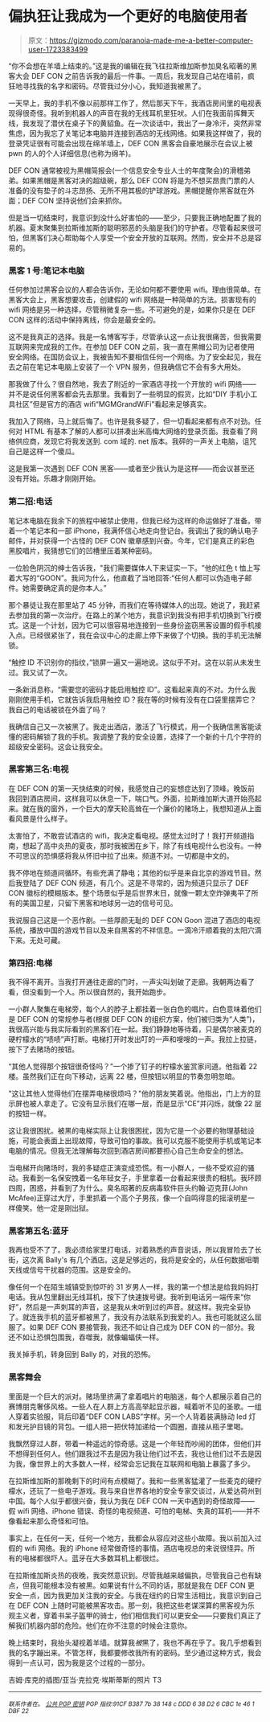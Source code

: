 # 偏执狂让我成为一个更好的电脑使用者

> 原文：<https://gizmodo.com/paranoia-made-me-a-better-computer-user-1723383499>

“你不会想在羊墙上结束的。”这是我的编辑在我飞往拉斯维加斯参加臭名昭著的黑客大会 DEF CON 之前告诉我的最后一件事。一周后，我发现自己站在墙前，疯狂地寻找我的名字和密码。尽管我过分小心，我知道我被黑了。



一天早上，我的手机不像以前那样工作了，然后那天下午，我酒店房间里的电视表现得很奇怪。我听到机器人的声音在我的无线耳机里狂吠。人们在我面前挥舞天线，我发现了潜伏在桌子下的黄貂鱼。在一次谈话中，我出了一身冷汗，突然非常焦虑，因为我忘了关笔记本电脑并连接到酒店的无线网络。如果我这样做了，我的登录凭证很有可能会出现在绵羊墙上，DEF CON 黑客会自豪地展示在会议上被 pwn 的人的个人详细信息(也称为绵羊)。

DEF CON 通常被视为黑帽简报会(一个信息安全专业人士的年度聚会)的滑稽弟弟。如果黑帽是黑客对决的超级碗，那么 DEF CON 将是为不想买昂贵门票的人准备的没有垫子的斗志昂扬、无所不用其极的铲球游戏。黑帽提醒你黑客就在外面；DEF CON 坚持说他们会来抓你。

但是当一切结束时，我意识到没什么好害怕的——至少，只要我正确地配置了我的机器。夏末聚集到拉斯维加斯的聪明邪恶的头脑是我们的守护者。尽管看起来很可怕，但黑客们决心帮助每个人享受一个安全开放的互联网。然而，安全并不总是容易的。

### 黑客 1 号:笔记本电脑

任何参加过黑客会议的人都会告诉你，无论如何都不要使用 wifi。理由很简单。在黑客大会上，黑客想要攻击，创建假的 wifi 网络是一种简单的方法。损害现有的 wifi 网络是另一种选择，尽管稍微复杂一些。不可避免的是，如果你只是在 DEF CON 这样的活动中保持离线，你会是最安全的。

这不是我真正的选择。我是一名博客写手，尽管承认这一点让我很痛苦，但我需要互联网来完成我的工作。在参加 DEF CON 之前，我一直在黑帽公司为记者使用安全网络。在国防会议上，我被告知不要相信任何一个网络。为了安全起见，我在去之前在笔记本电脑上安装了一个 VPN 服务，但我确信它不会有多大用处。

那我做了什么？很自然地，我去了附近的一家酒店寻找一个开放的 wifi 网络——并不是说任何黑客都会先去那里。我看到了一些明显的假货，比如“DIY 手机小工具社区”但是官方的酒店 wifi“MGMGrandWiFi”看起来足够真实。

我加入了网络，马上就后悔了。也许是我多疑了，但一切看起来都有点不对劲。任何对 HTML 有基本了解的人都可以拼凑出米高梅大网络的登录页面。我查看了网络供应商，发现它将我发送到. com 域的. net 版本。我砰的一声关上电脑，诅咒自己是这样一个傻瓜。

这是我第一次遇到 DEF CON 黑客——或者至少我认为是这样——而会议甚至还没有开始。乐趣才刚刚开始。

### 第二招:电话

笔记本电脑在我余下的旅程中被禁止使用，但我已经为这样的命运做好了准备。带着一个笔记本和一部 iPhone，我满怀信心地走向登记台。我调出了我的确认电子邮件，并对获得一个古怪的 DEF CON 徽章感到兴奋。今年，它们是真正的彩色黑胶唱片，我猜想它们的凹槽里压着某种密码。

一位脸色阴沉的绅士告诉我，"我们需要媒体人下来证实一下。"他的红色 t 恤上写着大写的“GOON”。我问为什么，他直截了当地回答:“任何人都可以伪造电子邮件。她需要确定真的是你本人。”

那个暴徒让我在那里站了 45 分钟，而我们在等待媒体人的出现。她说了，我赶紧去参加我的第一次治疗。在路上的某个地方，我意识到我没有把手机切换到飞行模式。这是一个计划，因为它可以很容易地连接到一些身份盗窃黑客设置的假手机接入点。已经很紧张了，我在会议中心的走廊上停下来做了个切换。我的手机无法解锁。

“触控 ID 不识别你的指纹，”锁屏一遍又一遍地说。这似乎不对。这在以前从未发生过。我又试了一次。

一条新消息称，“需要您的密码才能启用触控 ID”。这看起来真的不对。为什么我刚刚使用手机，它就告诉我启用触控 ID？我在等的时候有没有在口袋里摆弄它？我自己的电话被锁在外面了吗？

我确信自己又一次被黑了。我走出酒店，激活了飞行模式，用一个我确信黑客能读懂的密码解锁了我的手机。我调整了我的安全设置，选择了一个新的十几个字符的超级安全密码。这会让我安全。

### 黑客第三名:电视

在 DEF CON 的第一天快结束的时候，我感觉自己的妄想症达到了顶峰。晚饭前我回到酒店房间，这样我可以休息一下，喘口气。外面，拉斯维加斯大道开始亮起来。就在我的窗外，一个巨大的摩天轮高耸在一个廉价的赌场上，我想知道从上面看风景是什么样子。

太害怕了，不敢尝试酒店的 wifi，我决定看电视。感觉太过时了！我打开频道指南，想起了高中炎热的夏夜，那时我被困在乡下，除了有线电视什么也没有。一种不可思议的恐惧感将我从怀旧中拉了出来。频道不对。一切都是中文的。

我不停地在频道间循环。有些充满了静电；其他的似乎是来自北京的游戏节目。然后我登陆了 DEF CON 频道，有几个。这是不寻常的，因为频道只显示了 DEF CON 徽标的模糊版本。整个场景似乎是后世界末日，就像一颗太空炸弹夷平了所有的美国卫星，只留下黑客和地球另一边的信号可见。

我说服自己这是一个恶作剧。一些厚颜无耻的 DEF CON Goon 混进了酒店的电视系统，播放中国的游戏节目以及来自黑客的不祥信息。一滴冷汗顺着我的太阳穴滴下来。无处可藏。

### 第四招:电梯

我不得不离开。当我打开通往走廊的门时，一声尖叫划破了走廊。我朝两边看了看，但没看到一个人。所以很自然的，我开始跑步。

一小群人聚集在电梯旁，每个人的脖子上都挂着一张白色的唱片。白色意味着他们是 DEF CON 的常规参与者(根据 DEF CON 的组织方案，他们被归类为“人类”)，我很高兴能与我实际看到的黑客们在一起。我们静静地等待着，只是偶尔被麦克的硬柠檬水的“啧啧”声打断。电梯打开时发出叮的一声和嗖嗖的一声。我拉上拉链，按下了去赌场的按钮。

“其他人觉得那个按钮很奇怪吗？”一个掺了钉子的柠檬水鉴赏家问道。他指着 22 楼。虽然我们正在向下移动，远离 22 楼，但按钮以明显的节奏忽明忽暗。

"这让其他人觉得他们在摆弄电梯很烦吗？"他的朋友笑着说。他指出，门上方的显示屏也被人拿走了。它没有显示我们在哪一层，而是显示“CE”并闪烁，就像 22 层的按钮一样。

这让我很困扰。被黑的电梯实际上让我很困扰，因为它是一个必要的物理基础设施，可能会表面上出现故障，导致可怕的事故。我可以克服不能使用手机或笔记本电脑的情况。但我无法理解每次回到酒店房间都要担心自己生命安全的想法。

当电梯开向赌场时，我的多疑症正演变成恐慌。有一小群人，一些不受欢迎的骚动。我看到一名保安拽着一名年轻女子，手里拿着一台看起来很贵的相机。我环顾四周，困惑，并看到了为什么。臭名昭著的反病毒软件巨头约翰·迈克菲(John McAfee)正穿过大厅，手里抓着一个高个子男孩，像一个自鸣得意的摇滚明星一样傻笑。他一定是刚出狱。

### 黑客第五名:蓝牙

我再也受不了了。我必须给家里打电话，对着熟悉的声音说话，所以我冒险去了长街，这次离 Bally's 有几个酒店。这是足够远的，我将是安全的，从任何数据咀嚼天线或信号干扰器的范围。这是安全的。

像任何一个在陌生城镇受到惊吓的 31 岁男人一样，我的第一个想法是给我妈妈打电话。我从包里翻出无线耳机，按下了快速拨号键。我听到电话另一端传来“你好”，然后是一声刺耳的声音，这是我从未听到过的声音。就这样。我完全妥协了。就连我手机的蓝牙都被黑了，我没有办法联系到我爱的人。我也可能就这么屈服了。如果 DEF CON 要接管我，我还不如让自己成为 DEF CON 的一部分。我还不如让恐惧包围我，吞噬我，就像蝙蝠侠一样。

我关掉手机，转身回到 Bally 的，对我的恐怖。

### 黑客舞会

里面是一个巨大的派对。赌场里挤满了拿着唱片的电脑迷，每个人都展示着自己的赛博朋克奢侈风格。一些人在人群上方高高举起显示器，喊着听不见的圣歌。一组人穿着实验服，背后印着“DEF CON LABS”字样。另一个人背着装满脉动 led 灯和发光护目镜的背包。一组人把一把伏特加递给一个圆圈，直接从瓶子里喝。

我飘然穿过人群，带着一种遥远的惊奇感。这是一个年轻而吵闹的团体，但他们并不想得到任何人。他们跟我过不去是因为我让他们过不去，我也让他们过不去是因为我，像世界上的大多数人一样，经常会忘记我在互联网和电脑上暴露了多少。

在拉斯维加斯的那晚剩下的时间有点模糊了。我和一些黑客猛灌了一些麦克的硬柠檬水，还玩了一些电子游戏。我与来自世界各地的安全专家交谈过，从爱达荷州到中国。每个人似乎都很兴奋，我认为我在 DEF CON 一天中遇到的奇怪故障——假 wifi 网络、iPhone 错误、奇怪的电视频道、可怕的电梯、失真的耳机——并不像看起来那么奇怪和可怕。

事实上，在任何一天，任何一个地方，我都会从容应对这些小故障。我以前加入过假的 wifi 网络。我的 iPhone 经常做奇怪的事情。酒店电视总的来说很怪异。所有的电梯都很吓人。蓝牙在大多数耳机上都很烂。

在拉斯维加斯炎热的夜晚，我突然意识到。尽管我越来越偏执，尽管我自己也有缺点，但我可能根本没有被黑。如果说有什么不同的话，那就是我在 DEF CON 更安全一点，因为我更加关注我的安全。与我在纽约的日常生活相比，我意识到自己在 DEF CON 上随时可能被黑客攻击。那一刻，我把这些老谋深算的黑客视为乐观主义者，穿着书呆子盔甲的骑士，他们相信我们可以更安全——只要我们真正了解我们机器内部的危险。他们在你不注意的时候会注意你。

晚上结束时，我抬头凝视着羊墙。就算我*被*黑了，我也不再在乎了。我几乎想看到我的名字蹦出来。不管怎样，我都要修改我所有的密码。至少通过这种方式，我会得到一点认可，因为我是这个过程的一部分。

吉姆·库克的插图/亚当·克拉克·埃斯蒂斯的照片 T3

* * *

<small>*联系作者在*</small>[<small></small>](mailto:adam@gizmodo.com)*<small>*。*</small>
[<small>*公共 PGP 密钥*</small>](http://ace.kinja.com/adam-clark-estess-public-pgp-key-1689696142)
<small>*PGP 指纹:91CF B387 7b 38 148 c DDD 6 38 D2 6 CBC 1e 46 1 DBF 22*</small>*